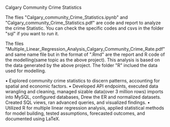 Calgary Community Crime Statistics

The flies "Calgary_community_Crime_Statistics.ipynb" and "Calgary_community_Crime_Statistics.pdf" are code and report to analyze the crime Statistic. You can check the specific codes and csvs in the folder "sql" if you want to run it.

The files "Multiple_Linear_Regression_Analysis_Calgary_Community_Crime_Rate.pdf" and same name file but in the format of ".Rmd" are the report and R code of the modelling(same topic as the above project). This analysis is based on the data generated by the above project. The folder "R" inclued the data used for modelling.

•	Explored community crime statistics to discern patterns, accounting for spatial and economic factors.
•	Developed API endpoints, executed data wrangling and cleaning, managed sizable data(over 3 million rows) imports into MySQL, configured databases, Drew the ER and normalized datasets. Created SQL views, ran advanced queries, and visualized findings.
•	Utilized R for multiple linear regression analysis, applied statistical methods for model building, tested assumptions, forecasted outcomes, and documented using LaTeX.
   

